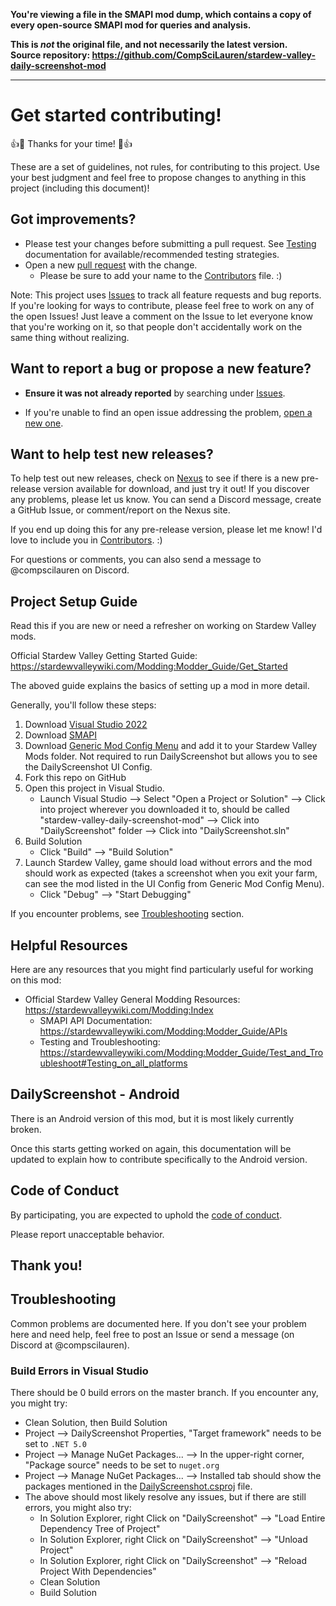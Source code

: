 **You're viewing a file in the SMAPI mod dump, which contains a copy of every open-source SMAPI mod
for queries and analysis.**

**This is _not_ the original file, and not necessarily the latest version.**  
**Source repository: https://github.com/CompSciLauren/stardew-valley-daily-screenshot-mod**

----

# Get started contributing!

:+1::tada: Thanks for your time! :tada::+1:

These are a set of guidelines, not rules, for contributing to this project. Use
your best judgment and feel free to propose changes to anything in this project
(including this document)!

## Got improvements?

* Please test your changes before submitting a pull request. See [Testing](./DailyScreenshot/Tests/Testing.md) documentation for available/recommended testing strategies.
* Open a new [pull request](../../pull/new) with the change.
    * Please be sure to add your name to the [Contributors](./CONTRIBUTORS.md) file. :)

Note: This project uses [Issues](../../issues) to track all feature requests and bug reports. If you're looking for ways to contribute, please feel free to work on any of the open Issues! Just leave a comment on the Issue to let everyone know that you're working on it, so that people don't accidentally work on the same thing without realizing.

## Want to report a bug or propose a new feature?

* **Ensure it was not already reported** by searching under [Issues](../../issues).

* If you're unable to find an open issue addressing the problem, [open a new one](../../issues/new/choose).

## Want to help test new releases?

To help test out new releases, check on [Nexus](https://www.nexusmods.com/stardewvalley/mods/4779?tab=files) to see if there is a new pre-release version available for download, and just try it out! If you discover any problems, please let us know. You can send a Discord message, create a GitHub Issue, or comment/report on the Nexus site.

If you end up doing this for any pre-release version, please let me know! I'd love to include you in [Contributors](./CONTRIBUTORS.md). :)

For questions or comments, you can also send a message to @compscilauren on Discord.

## Project Setup Guide

Read this if you are new or need a refresher on working on Stardew Valley mods.

Official Stardew Valley Getting Started Guide: https://stardewvalleywiki.com/Modding:Modder_Guide/Get_Started

The aboved guide explains the basics of setting up a mod in more detail.

Generally, you'll follow these steps:

1. Download [Visual Studio 2022](https://visualstudio.microsoft.com/downloads/)
2. Download [SMAPI](https://www.nexusmods.com/stardewvalley/mods/2400)
3. Download [Generic Mod Config Menu](https://www.nexusmods.com/stardewvalley/mods/5098) and add it to your Stardew Valley Mods folder. Not required to run DailyScreenshot but allows you to see the DailyScreenshot UI Config.
4. Fork this repo on GitHub
5. Open this project in Visual Studio.
    * Launch Visual Studio --> Select "Open a Project or Solution" --> Click into project wherever you downloaded it to, should be called "stardew-valley-daily-screenshot-mod" --> Click into "DailyScreenshot" folder --> Click into "DailyScreenshot.sln"
6. Build Solution
    * Click "Build" --> "Build Solution"
7. Launch Stardew Valley, game should load without errors and the mod should work as expected (takes a screenshot when you exit your farm, can see the mod listed in the UI Config from Generic Mod Config Menu).
    * Click "Debug" --> "Start Debugging"

If you encounter problems, see [Troubleshooting](#Troubleshooting) section.

## Helpful Resources

Here are any resources that you might find particularly useful for working on this mod:

* Official Stardew Valley General Modding Resources: https://stardewvalleywiki.com/Modding:Index
    * SMAPI API Documentation: https://stardewvalleywiki.com/Modding:Modder_Guide/APIs
    * Testing and Troubleshooting: https://stardewvalleywiki.com/Modding:Modder_Guide/Test_and_Troubleshoot#Testing_on_all_platforms

## DailyScreenshot - Android

There is an Android version of this mod, but it is most likely currently broken.

Once this starts getting worked on again, this documentation will be updated to explain how to contribute specifically to the Android version.

## Code of Conduct

By participating, you are expected to uphold the [code of
conduct](CODE_OF_CONDUCT.md).

Please report unacceptable behavior.

## Thank you!

## Troubleshooting

Common problems are documented here. If you don't see your problem here and need help, feel free to post an Issue or send a message (on Discord at @compscilauren).

### Build Errors in Visual Studio

There should be 0 build errors on the master branch. If you encounter any, you might try:

* Clean Solution, then Build Solution
* Project --> DailyScreenshot Properties, "Target framework" needs to be set to `.NET 5.0`
* Project --> Manage NuGet Packages... --> In the upper-right corner, "Package source" needs to be set to `nuget.org`
* Project --> Manage NuGet Packages... --> Installed tab should show the packages mentioned in the [DailyScreenshot.csproj](./DailyScreenshot/DailyScreenshot.csproj) file.
* The above should most likely resolve any issues, but if there are still errors, you might also try:
  * In Solution Explorer, right Click on "DailyScreenshot" --> "Load Entire Dependency Tree of Project"
  * In Solution Explorer, right Click on "DailyScreenshot" --> "Unload Project"
  * In Solution Explorer, right Click on "DailyScreenshot" --> "Reload Project With Dependencies"
  * Clean Solution
  * Build Solution
